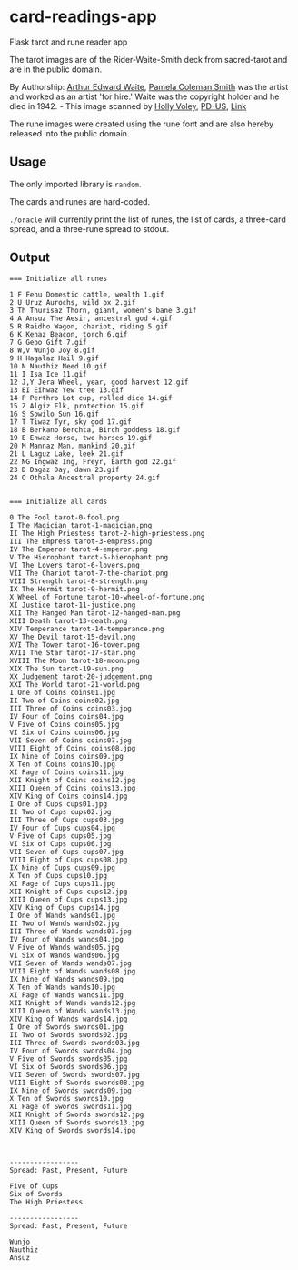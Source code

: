 # card-readings-app
Flask tarot and rune reader app

The tarot images are of the Rider-Waite-Smith deck from sacred-tarot and are in the public domain.

By Authorship: <a href="//en.wikipedia.org/wiki/Arthur_Edward_Waite" class="mw-redirect" title="Arthur Edward Waite">Arthur Edward Waite</a>, <a href="//en.wikipedia.org/wiki/Pamela_Coleman_Smith" class="mw-redirect" title="Pamela Coleman Smith">Pamela Coleman Smith</a> was the artist and worked as an artist 'for hire.' Waite was the copyright holder and he died in 1942. - This image scanned by <a rel="nofollow" class="external text" href="http://home.comcast.net/~vilex/">Holly Voley</a>,
<a href="//en.wikipedia.org/wiki/File:Cups01.jpg" title="Public domain in the United States">PD-US</a>, <a href="https://en.wikipedia.org/w/index.php?curid=35262364">Link</a>

The rune images were created using the rune font and are also hereby released into the public domain.

## Usage

The only imported library is `random`.

The cards and runes are hard-coded.

`./oracle` will currently print the list of runes, the list of cards, a three-card spread, and a three-rune spread to stdout.

## Output

```
=== Initialize all runes

1 F Fehu Domestic cattle, wealth 1.gif
2 U Uruz Aurochs, wild ox 2.gif
3 Th Thurisaz Thorn, giant, women's bane 3.gif
4 A Ansuz The Aesir, ancestral god 4.gif
5 R Raidho Wagon, chariot, riding 5.gif
6 K Kenaz Beacon, torch 6.gif
7 G Gebo Gift 7.gif
8 W,V Wunjo Joy 8.gif
9 H Hagalaz Hail 9.gif
10 N Nauthiz Need 10.gif
11 I Isa Ice 11.gif
12 J,Y Jera Wheel, year, good harvest 12.gif
13 EI Eihwaz Yew tree 13.gif
14 P Perthro Lot cup, rolled dice 14.gif
15 Z Algiz Elk, protection 15.gif
16 S Sowilo Sun 16.gif
17 T Tiwaz Tyr, sky god 17.gif
18 B Berkano Berchta, Birch goddess 18.gif
19 E Ehwaz Horse, two horses 19.gif
20 M Mannaz Man, mankind 20.gif
21 L Laguz Lake, leek 21.gif
22 NG Ingwaz Ing, Freyr, Earth god 22.gif
23 D Dagaz Day, dawn 23.gif
24 O Othala Ancestral property 24.gif


=== Initialize all cards

0 The Fool tarot-0-fool.png
I The Magician tarot-1-magician.png
II The High Priestess tarot-2-high-priestess.png
III The Empress tarot-3-empress.png
IV The Emperor tarot-4-emperor.png
V The Hierophant tarot-5-hierophant.png
VI The Lovers tarot-6-lovers.png
VII The Chariot tarot-7-the-chariot.png
VIII Strength tarot-8-strength.png
IX The Hermit tarot-9-hermit.png
X Wheel of Fortune tarot-10-wheel-of-fortune.png
XI Justice tarot-11-justice.png
XII The Hanged Man tarot-12-hanged-man.png
XIII Death tarot-13-death.png
XIV Temperance tarot-14-temperance.png
XV The Devil tarot-15-devil.png
XVI The Tower tarot-16-tower.png
XVII The Star tarot-17-star.png
XVIII The Moon tarot-18-moon.png
XIX The Sun tarot-19-sun.png
XX Judgement tarot-20-judgement.png
XXI The World tarot-21-world.png
I One of Coins coins01.jpg
II Two of Coins coins02.jpg
III Three of Coins coins03.jpg
IV Four of Coins coins04.jpg
V Five of Coins coins05.jpg
VI Six of Coins coins06.jpg
VII Seven of Coins coins07.jpg
VIII Eight of Coins coins08.jpg
IX Nine of Coins coins09.jpg
X Ten of Coins coins10.jpg
XI Page of Coins coins11.jpg
XII Knight of Coins coins12.jpg
XIII Queen of Coins coins13.jpg
XIV King of Coins coins14.jpg
I One of Cups cups01.jpg
II Two of Cups cups02.jpg
III Three of Cups cups03.jpg
IV Four of Cups cups04.jpg
V Five of Cups cups05.jpg
VI Six of Cups cups06.jpg
VII Seven of Cups cups07.jpg
VIII Eight of Cups cups08.jpg
IX Nine of Cups cups09.jpg
X Ten of Cups cups10.jpg
XI Page of Cups cups11.jpg
XII Knight of Cups cups12.jpg
XIII Queen of Cups cups13.jpg
XIV King of Cups cups14.jpg
I One of Wands wands01.jpg
II Two of Wands wands02.jpg
III Three of Wands wands03.jpg
IV Four of Wands wands04.jpg
V Five of Wands wands05.jpg
VI Six of Wands wands06.jpg
VII Seven of Wands wands07.jpg
VIII Eight of Wands wands08.jpg
IX Nine of Wands wands09.jpg
X Ten of Wands wands10.jpg
XI Page of Wands wands11.jpg
XII Knight of Wands wands12.jpg
XIII Queen of Wands wands13.jpg
XIV King of Wands wands14.jpg
I One of Swords swords01.jpg
II Two of Swords swords02.jpg
III Three of Swords swords03.jpg
IV Four of Swords swords04.jpg
V Five of Swords swords05.jpg
VI Six of Swords swords06.jpg
VII Seven of Swords swords07.jpg
VIII Eight of Swords swords08.jpg
IX Nine of Swords swords09.jpg
X Ten of Swords swords10.jpg
XI Page of Swords swords11.jpg
XII Knight of Swords swords12.jpg
XIII Queen of Swords swords13.jpg
XIV King of Swords swords14.jpg



-----------------
Spread: Past, Present, Future 

Five of Cups
Six of Swords
The High Priestess

-----------------
Spread: Past, Present, Future 

Wunjo
Nauthiz
Ansuz
```

